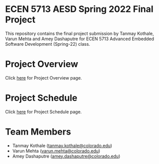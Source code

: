 # ECEN 5713 AESD Spring 2022 Final Project

This repository contains the final project submission by Tanmay Kothale, Varun Mehta and Amey Dashaputre for ECEN 5713 Advanced Embedded Software Development (Spring-22) class.

# Project Overview

Click [here](https://github.com/cu-ecen-aeld/final-project-Amey2904dash/wiki/Project-Overview) for Project Overview page.

# Project Schedule

Click [here](https://github.com/cu-ecen-aeld/final-project-Amey2904dash/wiki/Final-Project-Schedule-Page) for Project Schedule page.

# Team Members

* Tanmay Kothale (tanmay.kothale@colorado.edu)
* Varun Mehta (varun.mehta@colorado.edu)
* Amey Dashaputre (amey.dashaputre@colorado.edu)
